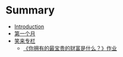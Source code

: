 # Summary

* [Introduction](README.md)
* [第一个月](201608.md)
* [笑来专栏](xialai/valuable-wealth01.md)
   * [《你拥有的最宝贵的财富是什么？》作业](xiaolai/300a_ni_yong_you_de_zui_bao_gui_de_cai_fu_shi_shi_.md)


